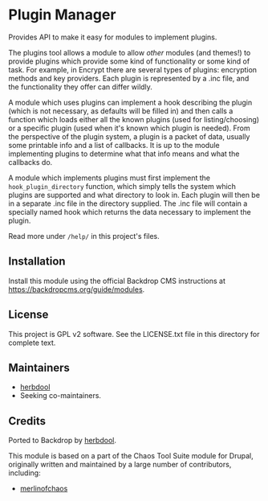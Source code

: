 # Plugin Manager

Provides API to make it easy for modules to implement plugins.

The plugins tool allows a module to allow *other* modules (and themes!) to
provide plugins which provide some kind of functionality or some kind of task.
For example, in Encrypt there are several types of plugins: encryption methods
and key providers. Each plugin is represented by a .inc file, and the
functionality they offer can differ wildly.

A module which uses plugins can implement a hook describing the plugin (which is
not necessary, as defaults will be filled in) and then calls a function
which loads either all the known plugins (used for listing/choosing) or a
specific plugin (used when it's known which plugin is needed). From the
perspective of the plugin system, a plugin is a packet of data, usually some
printable info and a list of callbacks. It is up to the module implementing
plugins to determine what that info means and what the callbacks do.

A module which implements plugins must first implement the
`hook_plugin_directory` function, which simply tells the system
which plugins are supported and what directory to look in. Each plugin will then
be in a separate .inc file in the directory supplied. The .inc file will contain
a specially named hook which returns the data necessary to implement the plugin.

Read more under `/help/` in this project's files.

## Installation

Install this module using the official Backdrop CMS instructions at
<https://backdropcms.org/guide/modules>.

## License

This project is GPL v2 software. See the LICENSE.txt file in this directory for
complete text.

## Maintainers

* [herbdool](https://github.com/herbdool)
* Seeking co-maintainers.

## Credits

Ported to Backdrop by [herbdool](https://github.com/herbdool).

This module is based on a part of the Chaos Tool Suite module for Drupal,
originally written and maintained by a large number of contributors, including:

* [merlinofchaos](https://www.drupal.org/u/merlinofchaos)
